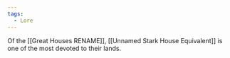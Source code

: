 ```yaml
---
tags:
  - Lore
---
```

Of the [[Great Houses RENAME]], [[Unnamed Stark House Equivalent]] is one of the most devoted to their lands. 
